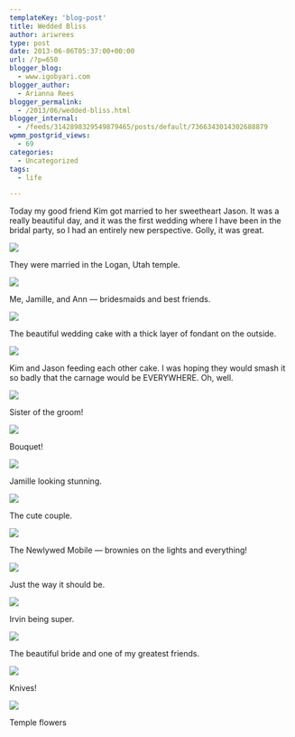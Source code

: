 ```yaml
---
templateKey: 'blog-post'
title: Wedded Bliss
author: ariwrees
type: post
date: 2013-06-06T05:37:00+00:00
url: /?p=650
blogger_blog:
  - www.igobyari.com
blogger_author:
  - Arianna Rees
blogger_permalink:
  - /2013/06/wedded-bliss.html
blogger_internal:
  - /feeds/3142898329549879465/posts/default/7366343014302688879
wpmm_postgrid_views:
  - 69
categories:
  - Uncategorized
tags:
  - life

---
```

Today my good friend Kim got married to her sweetheart Jason. It was a really beautiful day, and it was the first wedding where I have been in the bridal party, so I had an entirely new perspective. Golly, it was great.

[![](http://www.igobyari.com/wp-content/uploads/2013/06/temple.jpg)](http://www.igobyari.com/wp-content/uploads/2013/06/temple-1.jpg)

They were married in the Logan, Utah temple.

[![](http://www.igobyari.com/wp-content/uploads/2013/06/DSC0550.jpg)](http://www.igobyari.com/wp-content/uploads/2013/06/DSC0550-1.jpg)

Me, Jamille, and Ann — bridesmaids and best friends.

[![](http://www.igobyari.com/wp-content/uploads/2013/06/cake.jpg)](http://www.igobyari.com/wp-content/uploads/2013/06/cake-1.jpg)

The beautiful wedding cake with a thick layer of fondant on the outside.

[![](http://www.igobyari.com/wp-content/uploads/2013/06/cake1.jpg)](http://www.igobyari.com/wp-content/uploads/2013/06/cake1-1.jpg)

Kim and Jason feeding each other cake. I was hoping they would smash it so badly that the carnage would be EVERYWHERE. Oh, well.

[![](http://www.igobyari.com/wp-content/uploads/2013/06/DSC0553.jpg)](http://www.igobyari.com/wp-content/uploads/2013/06/DSC0553-1.jpg)

Sister of the groom!

[![](http://www.igobyari.com/wp-content/uploads/2013/06/bouquet.jpg)](http://www.igobyari.com/wp-content/uploads/2013/06/bouquet-1.jpg)

Bouquet! 

[![](http://www.igobyari.com/wp-content/uploads/2013/06/jamille.jpg)](http://www.igobyari.com/wp-content/uploads/2013/06/jamille-1.jpg)

Jamille looking stunning. 

[![](http://www.igobyari.com/wp-content/uploads/2013/06/kimandjason.jpg)](http://www.igobyari.com/wp-content/uploads/2013/06/kimandjason-1.jpg)

The cute couple. 

[![](http://www.igobyari.com/wp-content/uploads/2013/06/car.jpg)](http://www.igobyari.com/wp-content/uploads/2013/06/car-1.jpg)

The Newlywed Mobile — brownies on the lights and everything!

[![](http://www.igobyari.com/wp-content/uploads/2013/06/car1.jpg)](http://www.igobyari.com/wp-content/uploads/2013/06/car1-1.jpg)

Just the way it should be.

[![](http://www.igobyari.com/wp-content/uploads/2013/06/irvin.jpg)](http://www.igobyari.com/wp-content/uploads/2013/06/irvin-1.jpg)

Irvin being super.

[![](http://www.igobyari.com/wp-content/uploads/2013/06/kim.jpg)](http://www.igobyari.com/wp-content/uploads/2013/06/kim-1.jpg)

The beautiful bride and one of my greatest friends. 

[![](http://www.igobyari.com/wp-content/uploads/2013/06/knives.jpg)](http://www.igobyari.com/wp-content/uploads/2013/06/knives-1.jpg)

Knives!

[![](http://www.igobyari.com/wp-content/uploads/2013/06/templeflowers.jpg)](http://www.igobyari.com/wp-content/uploads/2013/06/templeflowers-1.jpg)

Temple flowers